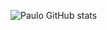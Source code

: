 ![Paulo GitHub stats](https://github-readme-stats.vercel.app/api?username=pauloosilas&show_icons=true&theme=transparent)
